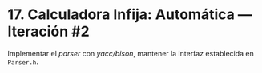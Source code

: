 # 17. Calculadora Infija: Automática —  Iteración #2

Implementar el *parser* con *yacc/bison*, mantener la interfaz establecida en `Parser.h`.